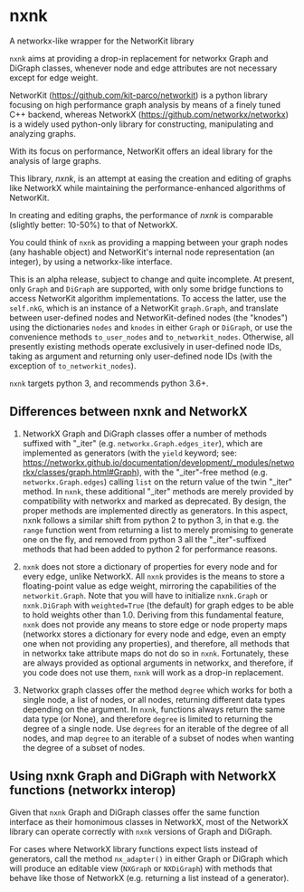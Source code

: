 # nxnk
A networkx-like wrapper for the NetworKit library

```nxnk``` aims at providing a drop-in replacement for networkx Graph and DiGraph classes, whenever node and edge attributes are not necessary except for edge weight.

NetworKit (https://github.com/kit-parco/networkit) is a python library focusing on high performance graph analysis by means of a finely tuned C++ backend, whereas NetworkX (https://github.com/networkx/networkx) is a widely used python-only library for constructing, manipulating and analyzing graphs.

With its focus on performance, NetworKit offers an ideal library for the analysis of large graphs.

This library, *nxnk*, is an attempt at easing the creation and editing of graphs like NetworkX while maintaining the performance-enhanced algorithms of NetworKit.

In creating and editing graphs, the performance of *nxnk* is comparable (slightly better: 10-50%) to that of NetworkX.

You could think of ```nxnk``` as providing a mapping between your graph nodes (any hashable object) and NetworKit's internal node representation (an integer), by using a networkx-like interface.

This is an alpha release, subject to change and quite incomplete. At present, only ```Graph``` and ```DiGraph``` are supported, with only some bridge functions to access NetworKit algorithm implementations. To access the latter, use the ```self.nkG```, which is an instance of a NetworKit ```graph.Graph```, and translate between user-defined nodes and NetworKit-defined nodes (the "knodes") using the dictionaries ```nodes``` and ```knodes``` in either ```Graph``` or ```DiGraph```, or use the convenience methods ```to_user_nodes``` and ```to_networkit_nodes```. Otherwise, all presently existing methods operate exclusively in user-defined node IDs, taking as argument and returning only user-defined node IDs (with the exception of ```to_networkit_nodes```).

```nxnk``` targets python 3, and recommends python 3.6+.

## Differences between nxnk and NetworkX

1. NetworkX Graph and DiGraph classes offer a number of methods suffixed with "_iter" (e.g. ```networkx.Graph.edges_iter```), which are implemented as generators (with the ```yield``` keyword; see: https://networkx.github.io/documentation/development/_modules/networkx/classes/graph.html#Graph), with the "_iter"-free method (e.g. ```networkx.Graph.edges```) calling ```list``` on the return value of the twin "_iter" method.
   In ```nxnk```, these additional "_iter" methods are merely provided by compatibility with networkx and marked as deprecated. By design, the proper methods are implemented directly as generators. In this aspect, nxnk follows a similar shift from python 2 to python 3, in that e.g. the ```range``` function went from returning a list to merely promising to generate one on the fly, and removed from python 3 all the "_iter"-suffixed methods that had been added to python 2 for performance reasons.

2. ```nxnk``` does not store a dictionary of properties for every node and for every edge, unlike NetworkX. All ```nxnk``` provides is the means to store a floating-point value as edge weight, mirroring the capabilities of the ```networkit.Graph```. Note that you will have to initialize ```nxnk.Graph``` or ```nxnk.DiGraph``` with ```weighted=True``` (the default) for graph edges to be able to hold weights other than 1.0.
   Deriving from this fundamental feature, ```nxnk``` does not provide any means to store edge or node property maps (networkx stores a dictionary for every node and edge, even an empty one when not providing any properties), and therefore, all methods that in networkx take attribute maps do not do so in ```nxnk```. Fortunately, these are always provided as optional arguments in networkx, and therefore, if you code does not use them, ```nxnk``` will work as a drop-in replacement.

3. Networkx graph classes offer the method ```degree``` which works for both a single node, a list of nodes, or all nodes, returning different data types depending on the argument. In ```nxnk```, functions always return the same data type (or None), and therefore ```degree``` is limited to returning the degree of a single node. Use ```degrees``` for an iterable of the degree of all nodes, and map ```degree``` to an iterable of a subset of nodes when wanting the degree of a subset of nodes.


## Using nxnk Graph and DiGraph with NetworkX functions (networkx interop)

Given that ```nxnk``` Graph and DiGraph classes offer the same function interface as their homonimous classes in NetworkX, most of the NetworkX library can operate correctly with ```nxnk``` versions of Graph and DiGraph.

For cases where NetworkX library functions expect lists instead of generators, call the method ```nx_adapter()``` in either Graph or DiGraph which will produce an editable view (```NXGraph``` or ```NXDiGraph```) with methods that behave like those of NetworkX (e.g. returning a list instead of a generator).

